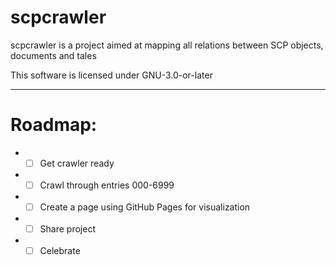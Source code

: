 # scpcrawler
scpcrawler is a project aimed at mapping all relations between SCP objects, documents and tales

This software is licensed under GNU-3.0-or-later

---

# Roadmap:
* - [ ] Get crawler ready
* - [ ] Crawl through entries 000-6999
* - [ ] Create a page using GitHub Pages for visualization
* - [ ] Share project
* - [ ] Celebrate
